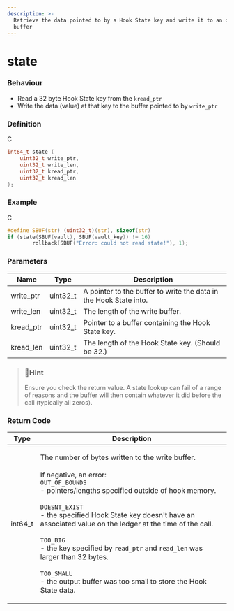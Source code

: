 ```yaml
---
description: >-
  Retrieve the data pointed to by a Hook State key and write it to an output
  buffer
---
```


# state

### Behaviour

* Read a 32 byte Hook State key from the `kread_ptr`
* Write the data (value) at that key to the buffer pointed to by `write_ptr`

### Definition

C

```c
int64_t state (
    uint32_t write_ptr,
    uint32_t write_len,
    uint32_t kread_ptr,
    uint32_t kread_len  
);
```

### Example

C

```c
#define SBUF(str) (uint32_t)(str), sizeof(str)
if (state(SBUF(vault), SBUF(vault_key)) != 16)
		rollback(SBUF("Error: could not read state!"), 1);
```

### Parameters

| Name       | Type      | Description                                                       |
| ---------- | --------- | ----------------------------------------------------------------- |
| write\_ptr | uint32\_t | A pointer to the buffer to write the data in the Hook State into. |
| write\_len | uint32\_t | The length of the write buffer.                                   |
| kread\_ptr | uint32\_t | Pointer to a buffer containing the Hook State key.                |
| kread\_len | uint32\_t | The length of the Hook State key. (Should be 32.)                 |

> ### 📘Hint
>
> Ensure you check the return value. A state lookup can fail of a range of reasons and the buffer will then contain whatever it did before the call (typically all zeros).

### Return Code

| Type     | Description                                                                                                                                                                                                                                                                                                                                                                                                                                                                                                                                             |
| -------- | ------------------------------------------------------------------------------------------------------------------------------------------------------------------------------------------------------------------------------------------------------------------------------------------------------------------------------------------------------------------------------------------------------------------------------------------------------------------------------------------------------------------------------------------------------- |
| int64\_t | <p>The number of bytes written to the write buffer.<br><br>If negative, an error:<br><code>OUT_OF_BOUNDS</code><br>- pointers/lengths specified outside of hook memory.<br><br><code>DOESNT_EXIST</code><br>- the specified Hook State key doesn't have an associated value on the ledger at the time of the call.<br><br><code>TOO_BIG</code><br>- the key specified by <code>read_ptr</code> and <code>read_len</code> was larger than 32 bytes.<br><br><code>TOO_SMALL</code><br>- the output buffer was too small to store the Hook State data.</p> |
